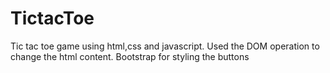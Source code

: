 # TictacToe
Tic tac toe game using html,css and javascript.
Used the DOM operation to change the html content.
Bootstrap for styling the buttons
